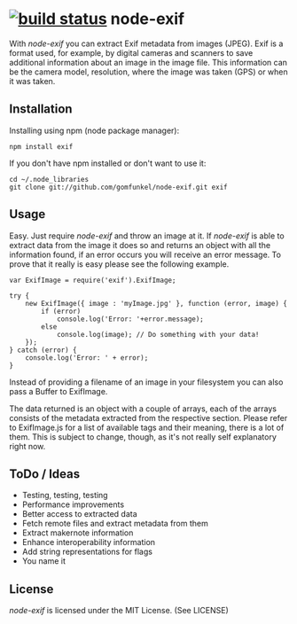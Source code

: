 [![build status](https://secure.travis-ci.org/gomfunkel/node-exif.png)](http://travis-ci.org/gomfunkel/node-exif)
node-exif
=========

With _node-exif_ you can extract Exif metadata from images (JPEG). Exif is a
format used, for example, by digital cameras and scanners to save additional
information about an image in the image file. This information can be the
camera model, resolution, where the image was taken (GPS) or when it was taken.

Installation
------------

Installing using npm (node package manager):

    npm install exif
    
If you don't have npm installed or don't want to use it:

    cd ~/.node_libraries
    git clone git://github.com/gomfunkel/node-exif.git exif

Usage
-----

Easy. Just require _node-exif_ and throw an image at it. If _node-exif_ is able to
extract data from the image it does so and returns an object with all the 
information found, if an error occurs you will receive an error message. To
prove that it really is easy please see the following example.

    var ExifImage = require('exif').ExifImage;
    
    try {
        new ExifImage({ image : 'myImage.jpg' }, function (error, image) {
            if (error)
                console.log('Error: '+error.message);
            else
                console.log(image); // Do something with your data!
        });
    } catch (error) {
        console.log('Error: ' + error);
    }

Instead of providing a filename of an image in your filesystem you can also
pass a Buffer to ExifImage.

The data returned is an object with a couple of arrays, each of the arrays
consists of the metadata extracted from the respective section. Please refer
to ExifImage.js for a list of available tags and their meaning, there is a lot
of them. This is subject to change, though, as it's not really self explanatory
right now.

ToDo / Ideas
------------

 * Testing, testing, testing
 * Performance improvements
 * Better access to extracted data
 * Fetch remote files and extract metadata from them
 * Extract makernote information
 * Enhance interoperability information
 * Add string representations for flags
 * You name it  
    
License
-------

_node-exif_ is licensed under the MIT License. (See LICENSE) 